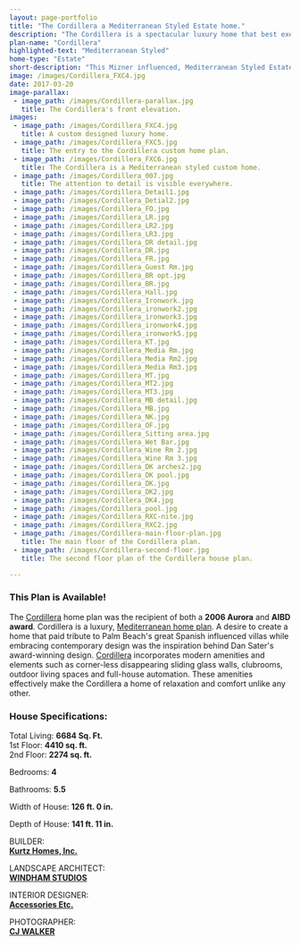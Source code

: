 ```yaml
---
layout: page-portfolio
title: "The Cordillera a Mediterranean Styled Estate home."
description: "The Cordillera is a spectacular luxury home that best exemplifies our custom home design work"
plan-name: "Cordillera"
highlighted-text: "Mediterranean Styled"
home-type: "Estate"
short-description: "This Mizner influenced, Mediterranean Styled Estate home was designed and built as a showcase home for a prominent custom luxury home builder. This spectacular luxury home best exemplifies our custom home design work. The home features four distinct bedrooms including the master suite. One guest suite is detached allowing for extended stays by family and friends. In addition to a formal grand salon and leisure room is an upstairs club room that allows for a theater room, game room and wet bar in one."
image: /images/Cordillera_FXC4.jpg
date: 2017-03-20
image-parallax:
 - image_path: /images/Cordillera-parallax.jpg
   title: The Cordillera's front elevation.
images:
 - image_path: /images/Cordillera_FXC4.jpg
   title: A custom designed luxury home.
 - image_path: /images/Cordillera_FXC5.jpg
   title: The entry to the Cordillera custom home plan.
 - image_path: /images/Cordillera_FXC6.jpg
   title: The Cordillera is a Mediterranean styled custom home.
 - image_path: /images/Cordillera_007.jpg
   title: The attention to detail is visible everywhere.
 - image_path: /images/Cordillera_Detail1.jpg
 - image_path: /images/Cordillera_Detial2.jpg
 - image_path: /images/Cordillera_FO.jpg
 - image_path: /images/Cordillera_LR.jpg
 - image_path: /images/Cordillera_LR2.jpg
 - image_path: /images/Cordillera_LR3.jpg
 - image_path: /images/Cordillera_DR detail.jpg
 - image_path: /images/Cordillera_DR.jpg
 - image_path: /images/Cordillera_FR.jpg
 - image_path: /images/Cordillera_Guest Rm.jpg
 - image_path: /images/Cordillera_BR opt.jpg
 - image_path: /images/Cordillera_BR.jpg
 - image_path: /images/Cordillera_Hall.jpg
 - image_path: /images/Cordillera_Ironwork.jpg
 - image_path: /images/Cordillera_ironwork2.jpg
 - image_path: /images/Cordillera_ironwork3.jpg
 - image_path: /images/Cordillera_ironwork4.jpg
 - image_path: /images/Cordillera_ironwork5.jpg
 - image_path: /images/Cordillera_KT.jpg
 - image_path: /images/Cordillera_Media Rm.jpg
 - image_path: /images/Cordillera_Media Rm2.jpg
 - image_path: /images/Cordillera_Media Rm3.jpg
 - image_path: /images/Cordillera_MT.jpg
 - image_path: /images/Cordillera_MT2.jpg
 - image_path: /images/Cordillera_MT3.jpg
 - image_path: /images/Cordillera_MB detail.jpg
 - image_path: /images/Cordillera_MB.jpg
 - image_path: /images/Cordillera_NK.jpg
 - image_path: /images/Cordillera_OF.jpg
 - image_path: /images/Cordillera_Sitting area.jpg
 - image_path: /images/Cordillera_Wet Bar.jpg
 - image_path: /images/Cordillera_Wine Rm 2.jpg
 - image_path: /images/Cordillera_Wine Rm 3.jpg
 - image_path: /images/Cordillera_DK arches2.jpg
 - image_path: /images/Cordillera_DK pool.jpg
 - image_path: /images/Cordillera_DK.jpg
 - image_path: /images/Cordillera_DK2.jpg
 - image_path: /images/Cordillera_DK4.jpg
 - image_path: /images/Cordillera_pool.jpg
 - image_path: /images/Cordillera_RXC-nite.jpg
 - image_path: /images/Cordillera_RXC2.jpg
 - image_path: /images/Cordillera-main-floor-plan.jpg
   title: The main floor of the Cordillera plan.
 - image_path: /images/Cordillera-second-floor.jpg
   title: The second floor plan of the Cordillera house plan.

---
```


### This Plan is Available!
The [Cordillera](https://saterdesign.com/collections/luxury-home-plans/products/cordillera-luxury-mediterranean-style-house-plan) home plan was the recipient of both a **2006 Aurora** and **AIBD award**. Cordillera is a luxury, [Mediterranean home plan](https://saterdesign.com/collections/luxury-home-plans/products/cordillera-luxury-mediterranean-style-house-plan). A desire to create a home that paid tribute to Palm Beach's great Spanish influenced villas while embracing contemporary design was the inspiration behind Dan Sater's award-winning design. [Cordillera](https://saterdesign.com/collections/luxury-home-plans/products/cordillera-luxury-mediterranean-style-house-plan) incorporates modern amenities and elements such as corner-less disappearing sliding glass walls, clubrooms, outdoor living spaces and full-house automation. These amenities effectively make the Cordillera a home of relaxation and comfort unlike any other.

### House Specifications:
Total Living: **6684 Sq. Ft.**   
   1st Floor: **4410 sq. ft.**   
   2nd Floor: **2274 sq. ft.**   

Bedrooms: **4**

Bathrooms: **5.5**

Width of House: **126 ft. 0 in.**

Depth of House: **141 ft. 11 in.**

BUILDER:<br>
**[Kurtz Homes, Inc.](http://www.kurtzhomes.com "Kurtz Homes Naples proudly contributing to the Southwest Florida aesthetic for over thirty years.")**

LANDSCAPE ARCHITECT:<br>
**[WINDHAM STUDIOS](http://www.windhamstudio.com "WINDHAM STUDIOS")**

INTERIOR DESIGNER:<br>
**[Accessories Etc.](http://www.accetc.net "Accessories Etc. Design Group")**

PHOTOGRAPHER:<br>
**[CJ WALKER](http://www.cjwalker.com/ "CJ Walker Photographer")**
